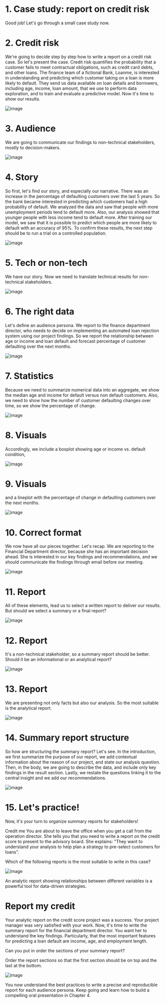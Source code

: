 # 1. Case study: report on credit risk

Good job! Let's go through a small case study now.

# 2. Credit risk

We're going to decide step by step how to write a report on a credit risk case. So let's present the case. Credit risk quantifies the probability that a customer fails to meet contractual obligations, such as credit card debts, and other loans. The finance team of a fictional Bank, Loanme, is interested in understanding and predicting which customer taking on a loan is more likely to default. They send us data available on loan details and borrowers, including age, income, loan amount, that we use to perform data exploration, and to train and evaluate a predictive model. Now it's time to show our results.

![image](https://github.com/artempohribnyi/datacamp/assets/113499718/058570d6-90bf-42d7-a8ca-3345734eaf4c)

# 3. Audience

We are going to communicate our findings to non-technical stakeholders, mostly to decision-makers.

![image](https://github.com/artempohribnyi/datacamp/assets/113499718/72510d36-e1d0-4289-8e57-67834cb234e0)

# 4. Story

So first, let's find our story, and especially our narrative. There was an increase in the percentage of defaulting customers over the last 5 years. So the bank became interested in predicting which customers had a high probability of default. We analyzed the data and saw that people with more unemployment periods tend to default more. Also, our analysis showed that younger people with less income tend to default more. After training our model, we saw that it is possible to predict which people are more likely to default with an accuracy of 95%. To confirm these results, the next step should be to run a trial on a controlled population.

![image](https://github.com/artempohribnyi/datacamp/assets/113499718/0554b3e4-23ae-4f43-a1d3-d119c2dfca45)

# 5. Tech or non-tech

We have our story. Now we need to translate technical results for non-technical stakeholders.

![image](https://github.com/artempohribnyi/datacamp/assets/113499718/f5a4608b-69a7-4a76-94c2-ff7e1a8d6940)

# 6. The right data

Let's define an audience persona. We report to the finance department director, who needs to decide on implementing an automated loan rejection system using our project findings. So we report the relationship between age or income and loan default and forecast percentage of customer defaulting over the next months.

![image](https://github.com/artempohribnyi/datacamp/assets/113499718/148e6d69-a269-4c15-9cc4-8d2f9aea0500)

# 7. Statistics

Because we need to summarize numerical data into an aggregate, we show the median age and income for default versus non default customers. Also, we need to show how the number of customer defaulting changes over time, so we show the percentage of change.

![image](https://github.com/artempohribnyi/datacamp/assets/113499718/594e15e7-2e7b-4aa6-9d5c-6c32fe4c7bb8)

# 8. Visuals

Accordingly, we include a boxplot showing age or income vs. default condition,

![image](https://github.com/artempohribnyi/datacamp/assets/113499718/3667b2c1-0108-4d9c-8eb0-44c16a791786)

# 9. Visuals

and a lineplot with the percentage of change in defaulting customers over the next months.

![image](https://github.com/artempohribnyi/datacamp/assets/113499718/fac3999d-76aa-4a5a-96db-650349b1d1cc)

# 10. Correct format

We now have all our pieces together. Let's recap. We are reporting to the Financial Department director, because she has an important decision ahead. She is interested in our key findings and recommendations, and we should communicate the findings through email before our meeting.

![image](https://github.com/artempohribnyi/datacamp/assets/113499718/a00536b9-a0de-4d61-aeb4-d051b35cda62)

# 11. Report

All of these elements, lead us to select a written report to deliver our results. But should we select a summary or a final report?

![image](https://github.com/artempohribnyi/datacamp/assets/113499718/2f15e432-6534-4d83-ad1b-49dca59be460)

# 12. Report

It's a non-technical stakeholder, so a summary report should be better. Should it be an informational or an analytical report?

![image](https://github.com/artempohribnyi/datacamp/assets/113499718/1d41ce21-e7b2-4f76-a5a1-96696b0830b1)

# 13. Report

We are presenting not only facts but also our analysis. So the most suitable is the analytical report.

![image](https://github.com/artempohribnyi/datacamp/assets/113499718/37bd2a28-e215-4da3-a433-4d929e6975d8)

# 14. Summary report structure

So how are structuring the summary report? Let's see. In the introduction, we first summarize the purpose of our report, we add contextual information about the reason of our project, and state our analysis question. Then, in the body, we are going to describe the data, and include only key findings in the result section. Lastly, we restate the questions linking it to the central insight and we add our recommendations.

![image](https://github.com/artempohribnyi/datacamp/assets/113499718/ebbacc2b-1dea-4917-8540-de2c1e3fddc2)

# 15. Let's practice!

Now, it's your turn to organize summary reports for stakeholders!

Credit me
You are about to leave the office when you get a call from the operation director. She tells you that you need to write a report on the credit score to present to the advisory board. She explains: "They want to understand your analysis to help plan a strategy to pre-select customers for loans".

Which of the following reports is the most suitable to write in this case?

![image](https://github.com/artempohribnyi/datacamp/assets/113499718/e7d8ec40-4fcb-45ca-ac7d-c905b41aa5cd)

An analytic report showing relationships between different variables is a powerful tool for data-driven strategies.

# Report my credit

Your analytic report on the credit score project was a success. Your project manager was very satisfied with your work. Now, it's time to write the summary report for the financial department director. You want her to understand the key findings. Particularly, that the most important features for predicting a loan default are income, age, and employment length.

Can you put in order the sections of your summary report?

Order the report sections so that the first section should be on top and the last at the bottom.

![image](https://github.com/artempohribnyi/datacamp/assets/113499718/14c182cd-1547-44a7-9829-5e833ec8541e)

You now understand the best practices to write a precise and reproducible report for each audience persona. Keep going and learn how to build a compelling oral presentation in Chapter 4.

